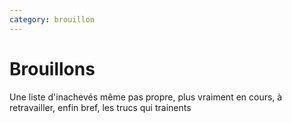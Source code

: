 ```yaml
---
category: brouillon
---
```

# Brouillons

Une liste d'inachevés même pas propre, plus vraiment en cours, à retravailler, enfin bref, les trucs qui trainents